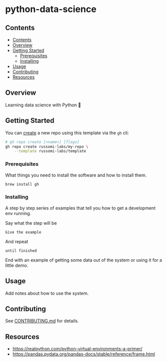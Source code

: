 # python-data-science

## Contents

- [Contents](#contents)
- [Overview](#overview)
- [Getting Started](#getting-started)
  - [Prerequisites](#prerequisites)
  - [Installing](#installing)
- [Usage](#usage)
- [Contributing](#contributing)
- [Resources](#resources)

## Overview

Learning data science with Python 🐍

## Getting Started

You can [create](https://cli.github.com/manual/gh_repo_create) a new repo using this template via the `gh` cli:

``` bash
# gh repo create [<name>] [flags]
gh repo create russomi-labs/my-repo \
    --template russomi-labs/template
```

### Prerequisites

What things you need to install the software and how to install them.

``` bash
brew install gh
```

### Installing

A step by step series of examples that tell you how to get a development env running.

Say what the step will be

```
Give the example
```

And repeat

```
until finished
```

End with an example of getting some data out of the system or using it for a little demo.

## Usage

Add notes about how to use the system.

## Contributing

See [CONTRIBUTING.md](CONTRIBUTING.md) for details.

## Resources

- https://realpython.com/python-virtual-environments-a-primer/
- https://pandas.pydata.org/pandas-docs/stable/reference/frame.html

